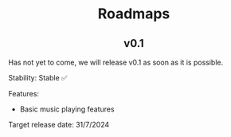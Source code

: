 <h1 align="center">Roadmaps</h1>

<h2 align="center">v0.1</h2>

Has not yet to come, we will release v0.1 as soon as it is possible.

Stability: Stable ✅

Features:

- Basic music playing features

Target release date: 31/7/2024
